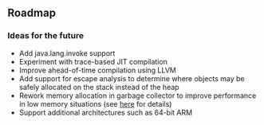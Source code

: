 ## Roadmap

### Ideas for the future

* Add java.lang.invoke support
* Experiment with trace-based JIT compilation
* Improve ahead-of-time compilation using LLVM
* Add support for escape analysis to determine where objects may be safely
allocated on the stack instead of the heap
* Rework memory allocation in garbage collector to improve performance in
low memory situations (see [here](http://groups.google.com/group/avian/browse_thread/thread/5b3f13bf198334b3) for details)
* Support additional architectures such as 64-bit ARM
